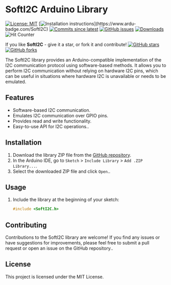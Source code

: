 # SoftI2C Arduino Library
[![License: MIT](https://img.shields.io/badge/License-MIT-green.svg)](https://opensource.org/licenses/MIT)
[![Installation instructions](https://www.ardu-badge.com/badge/SoftI2C.svg?)](https://www.ardu-badge.com/SoftI2C)
[![Commits since latest](https://img.shields.io/github/commits-since/yasir-shahzad/SoftI2C/latest)](https://github.com/yasir-shahzad/SoftI2C/commits/master)
[![GitHub issues](https://img.shields.io/github/issues/yasir-shahzad/SoftI2C.svg)](https://github.com/yasir-shahzad/SoftI2C/issues)
[![Downloads](https://img.shields.io/github/downloads/free-pdk/easy-pdk-programmer-software/total.svg?maxAge=3600)](https://github.com/free-pdk/easy-pdk-programmer-software/releases/latest)
![Hit Counter](https://visitor-badge.laobi.icu/badge?page_id=yasir-shahzad_SoftI2C)

If you like **SoftI2C** - give it a star, or fork it and contribute!
[![GitHub stars](https://img.shields.io/github/stars/yasir-shahzad/SoftI2C.svg?style=social&label=Star)](https://github.com/yasir-shahzad/SoftI2C/stargazers)
[![GitHub forks](https://img.shields.io/github/forks/yasir-shahzad/SoftI2C.svg?style=social&label=Fork)](https://github.com/yasir-shahzad/SoftI2C/network)

The SoftI2C library provides an Arduino-compatible implementation of the I2C communication protocol using software-based methods. It allows you to perform I2C communication without relying on hardware I2C pins, which can be useful in situations where hardware I2C is unavailable or needs to be emulated.

## Features

- Software-based I2C communication.
- Emulates I2C communication over GPIO pins.
- Provides read and write functionality.
- Easy-to-use API for I2C operations..

## Installation

1. Download the library ZIP file from the [GitHub repository](https://github.com/yasir-shahzad/SoftI2C).
2. In the Arduino IDE, go to `Sketch` > `Include Library` > `Add .ZIP Library...`.
3. Select the downloaded ZIP file and click `Open`..

## Usage

1. Include the library at the beginning of your sketch:

   ```cpp
   #include <SoftI2C.h>

   
## Contributing
Contributions to the SoftI2C library are welcome! If you find any issues or have suggestions for improvements, please feel free to submit a pull request or open an issue on the GitHub repository..

## License
This project is licensed under the MIT License.
